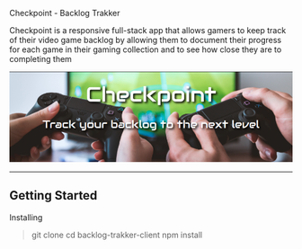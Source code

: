 Checkpoint - Backlog Trakker

Checkpoint is a responsive full-stack app that allows gamers to keep track of their video game backlog by allowing them to document their progress for each game in their gaming collection and to see how close they are to completing them

![CheckPoint_Home_Page](Checkpoint_Banner.png)

---------------
Getting Started
---------------
Installing
  > git clone 
  > cd backlog-trakker-client
  > npm install
